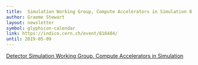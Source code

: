 ```yaml
---
title:  Simulation Working Group, Compute Accelerators in Simulation 8 May 2019
author: Graeme Stewart
layout: newsletter
symbol: glyphicon-calendar
link: https://indico.cern.ch/event/816484/
until: 2019-05-09
---
```

[Detector Simulation Working Group, Compute Accelerators in Simulation](https://indico.cern.ch/event/816484/)
